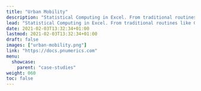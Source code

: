 ```yaml
---
title: "Urban Mobility"
description: "Statistical Computing in Excel. From traditional routines like GLMs and Factor Analysis to recently more popular ones like LASSO, t-SNE and time-varying parameter models, we offer decision makers a killer app."
lead: "Statistical Computing in Excel. From traditional routines like GLMs and Factor Analysis to recently more popular ones like LASSO, t-SNE and time-varying parameter models, we offer decision makers a killer app."
date: 2021-02-03T13:32:34+01:00
lastmod: 2021-02-03T13:32:34+01:00
draft: false
images: ["urban-mobility.png"]
link: "https://docs.pnumerics.com"
menu:
  showcase:
    parent: "case-studies"
weight: 060
toc: false
---
```

